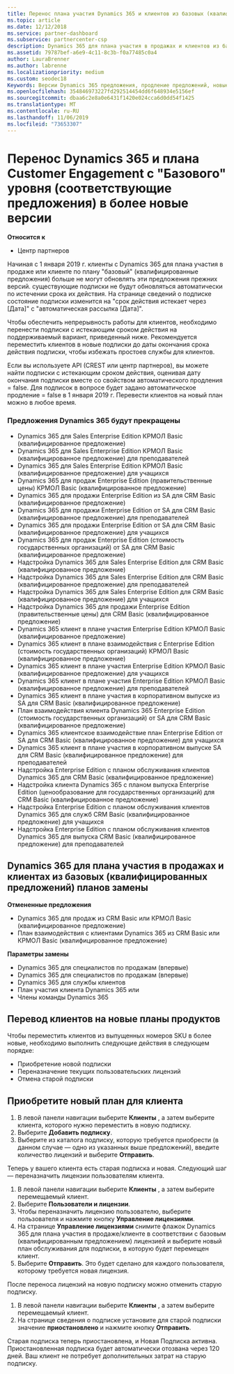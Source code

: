 ```yaml
---
title: Перенос плана участия Dynamics 365 и клиентов из базовых (квалифицированных предложений) в более новые версии | Центр партнеров
ms.topic: article
ms.date: 12/12/2018
ms.service: partner-dashboard
ms.subservice: partnercenter-csp
description: Dynamics 365 для плана участия в продажах и клиентов из базовых (квалифицированных предложений) больше не могут быть обновлены.
ms.assetid: 79787bef-a6e9-4c11-8c3b-f0a77485c0a4
author: LauraBrenner
ms.author: labrenne
ms.localizationpriority: medium
ms.custom: seodec18
Keywords: Версии Dynamics 365 предложения, продление предложений, новые номера SKU Dynamics 365
ms.openlocfilehash: 354846973227fd292514454dd6f648934e5156ef
ms.sourcegitcommit: dbaa6c2e8a0e6431f1420e024cca6d0dd54f1425
ms.translationtype: MT
ms.contentlocale: ru-RU
ms.lasthandoff: 11/06/2019
ms.locfileid: "73653307"
---
```

# <a name="migrate-dynamics-365-and-customer-engagement-plan-from-basic-qualified-offers-to-newer-versions"></a>Перенос Dynamics 365 и плана Customer Engagement с "Базового" уровня (соответствующие предложения) в более новые версии

**Относится к**

-  Центр партнеров

Начиная с 1 января 2019 г. клиенты с Dynamics 365 для плана участия в продаже или клиенте по плану "базовый" (квалифицированные предложения) больше не могут обновлять эти предложения прежних версий. существующие подписки не будут обновляться автоматически по истечении срока их действия. На странице сведений о подписке состояние подписки изменится на "срок действия истекает через [Дата]" с "автоматическая рассылка [Дата]". 


Чтобы обеспечить непрерывность работы для клиентов, необходимо перенести подписки с истекающим сроком действия на поддерживаемый вариант, приведенный ниже. Рекомендуется переместить клиентов в новые подписки до даты окончания срока действия подписки, чтобы избежать простоев службы для клиентов.

Если вы используете API (CREST или центр партнеров), вы можете найти подписки с истекающим сроком действия, оценивая дату окончания подписки вместе со свойством автоматического продления = false. Для подписок в вопросе будет задано автоматическое продление = false в 1 января 2019 г. Перевести клиентов на новый план можно в любое время. 

### <a name="the-dynamics-365-offers-being-retired"></a>Предложения Dynamics 365 будут прекращены

- Dynamics 365 для Sales Enterprise Edition КРМОЛ Basic (квалифицированное предложение)
- Dynamics 365 для Sales Enterprise Edition КРМОЛ Basic (квалифицированное предложение) для преподавателей
- Dynamics 365 для Sales Enterprise Edition КРМОЛ Basic (квалифицированное предложение) для учащихся
- Dynamics 365 для продаж Enterprise Edition (правительственные цены) КРМОЛ Basic (квалифицированное предложение)
- Dynamics 365 для продажи Enterprise Edition из SA для CRM Basic (квалифицированное предложение)
- Dynamics 365 для продажи Enterprise Edition от SA для CRM Basic (квалифицированное предложение) для преподавателей
- Dynamics 365 для продажи Enterprise Edition от SA для CRM Basic (квалифицированное предложение) для учащихся
- Dynamics 365 для продаж Enterprise Edition (стоимость государственных организаций) от SA для CRM Basic (квалифицированное предложение)
- Надстройка Dynamics 365 для Sales Enterprise Edition для CRM Basic (квалифицированное предложение)
- Надстройка Dynamics 365 для Sales Enterprise Edition для CRM Basic (квалифицированное предложение) для преподавателей
- Надстройка Dynamics 365 для Sales Enterprise Edition для CRM Basic (квалифицированное предложение) для учащихся
- Надстройка Dynamics 365 для продажи Enterprise Edition (правительственные цены) для CRM Basic (квалифицированное предложение)
- Dynamics 365 клиент в плане участия Enterprise Edition КРМОЛ Basic (квалифицированное предложение)
- Dynamics 365 клиент в плане взаимодействия с Enterprise Edition (стоимость государственных организаций) КРМОЛ Basic (квалифицированное предложение)
- Dynamics 365 клиент в плане участия Enterprise Edition КРМОЛ Basic (квалифицированное предложение) для учащихся
- Dynamics 365 клиент в плане участия Enterprise Edition КРМОЛ Basic (квалифицированное предложение) для преподавателей
- Dynamics 365 клиент в плане участия в корпоративном выпуске из SA для CRM Basic (квалифицированное предложение)
- План взаимодействия клиента Dynamics 365 Enterprise Edition (стоимость государственных организаций) от SA для CRM Basic (квалифицированное предложение)
- Dynamics 365 клиентское взаимодействие план Enterprise Edition от SA для CRM Basic (квалифицированное предложение) для учащихся
- Dynamics 365 клиент в плане участия в корпоративном выпуске SA для CRM Basic (квалифицированное предложение) для преподавателей
- Надстройка Enterprise Edition с планом обслуживания клиентов Dynamics 365 для CRM Basic (квалифицированное предложение)
- Надстройка клиента Dynamics 365 с планом выпуска Enterprise Edition (ценообразование для государственных организаций) для CRM Basic (квалифицированное предложение)
- Надстройка Enterprise Edition с планом обслуживания клиентов Dynamics 365 для служб CRM Basic (квалифицированное предложение) для учащихся
- Надстройка Enterprise Edition с планом обслуживания клиентов Dynamics 365 для выпуска CRM Basic (квалифицированное предложение) для преподавателей



## <a name="dynamics-365-for-sales-customer-engagement-plan-from-basic-qualified-offers-replacement-plans"></a>Dynamics 365 для плана участия в продажах и клиентах из базовых (квалифицированных предложений) планов замены

**Отмененные предложения**   

- Dynamics 365 для продаж из CRM Basic или КРМОЛ Basic (квалифицированное предложение)
- План взаимодействия с клиентами Dynamics 365 из CRM Basic или КРМОЛ Basic (квалифицированное предложение)

**Параметры замены**
- Dynamics 365 для специалистов по продажам (впервые)
- Dynamics 365 для специалистов по продажам (впервые)
- Dynamics 365 для службы клиентов
- План участия клиента Dynamics 365 или
- Члены команды Dynamics 365



## <a name="transition-customers-to-new-product-plans"></a>Перевод клиентов на новые планы продуктов

Чтобы переместить клиентов из выпущенных номеров SKU в более новые, необходимо выполнить следующие действия в следующем порядке:

- Приобретение новой подписки
- Переназначение текущих пользовательских лицензий
- Отмена старой подписки

## <a name="purchase-the-new-plan-for-your-customer"></a>Приобретите новый план для клиента

1. В левой панели навигации выберите **Клиенты** , а затем выберите клиента, которого нужно переместить в новую подписку.
2. Выберите **Добавить подписку**.
3. Выберите из каталога подписку, которую требуется приобрести (в данном случае — одно из указанных выше предложений), введите количество лицензий и выберите **Отправить**. 

Теперь у вашего клиента есть старая подписка и новая. Следующий шаг — переназначить лицензии пользователям клиента.

1. В левой панели навигации выберите **Клиенты** , а затем выберите перемещаемый клиент.
2. Выберите **Пользователи и лицензии**.
3. Чтобы переназначить лицензию пользователю, выберите пользователя и нажмите кнопку **Управление лицензиями**. 
4. На странице **Управление лицензиями** снимите флажок Dynamics 365 для плана участия в продаже/клиенте в соответствии с базовым (квалифицированным предложением) лицензией и выберите новый план обслуживания для подписки, в которую будет перемещен клиент. 
5. Выберите **Отправить**. Это будет сделано для каждого пользователя, которому требуется новая лицензия. 

После переноса лицензий на новую подписку можно отменить старую подписку. 

1. В левой панели навигации выберите **Клиенты** , а затем выберите перемещаемый клиент.
2. На странице сведения о подписке установите для старой подписки значение **приостановлено** и нажмите кнопку **Отправить**.

Старая подписка теперь приостановлена, и Новая Подписка активна. Приостановленная подписка будет автоматически отозвана через 120 дней. Ваш клиент не потребует дополнительных затрат на старую подписку.
 

 



